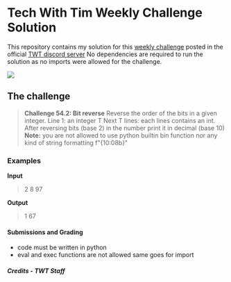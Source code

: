# Tech With Tim Weekly Challenge Solution

This repository contains my solution for this [weekly challenge](https://discord.com/channels/501090983539245061/680851798340272141/844245142549823508) posted in the official [TWT discord server](https://discord.gg/wpYbZFKhkU)
No dependencies are required to run the solution as no imports were allowed for the challenge.

![](https://media.discordapp.net/attachments/731170570762190849/846108076348407828/IMG_20210524_010107.jpg?width=955&height=452)

## The challenge
> **Challenge 54.2: Bit reverse**
> Reverse the order of the bits in a given integer.
> Line 1: an integer T
> Next T lines: each lines contains an int. After reversing bits (base 2) in the number print it in decimal (base 10)
> **Note:** you are not allowed to use python builtin bin function nor any kind of string formatting f"{10:08b}"

### Examples
**Input**
> 2
> 8
> 97

**Output** 
> 1
> 67

#### Submissions and Grading 
- code must be written in python
- eval and exec functions are not allowed same goes for import

##### Credits - TWT Staff
